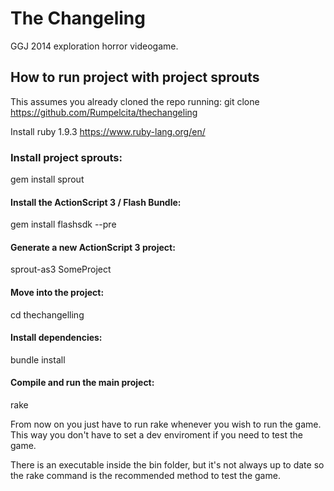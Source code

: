 The Changeling
=============

GGJ 2014 exploration horror videogame.

## How to run project with project sprouts

This assumes you already cloned the repo running: git clone https://github.com/Rumpelcita/thechangeling

Install ruby 1.9.3 https://www.ruby-lang.org/en/

### Install project sprouts:
gem install sprout

#### Install the ActionScript 3 / Flash Bundle:
gem install flashsdk --pre

#### Generate a new ActionScript 3 project:
sprout-as3 SomeProject

#### Move into the project:
cd thechangelling

#### Install dependencies:
bundle install

#### Compile and run the main project:
rake 

From now on you just have to run rake whenever you wish to run the game. This way you don't have to set a dev enviroment if you need to test the game.

There is an executable inside the bin folder, but it's not always up to date so the rake command is the recommended method to test the game.
